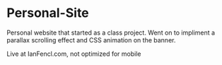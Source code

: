 # Personal-Site
Personal website that started as a class project. Went on to impliment a parallax scrolling effect and CSS animation on the banner.

Live at IanFencl.com, not optimized for mobile
